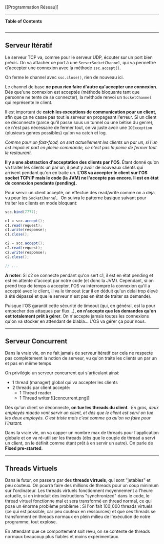 [[Programmation Réseau]]

****
**Table of Contents**
```table-of-contents
```

****
## Serveur Itératif

Le serveur TCP va, comme pour le serveur UDP, écouter sur un port bien précis. On va attacher ce port à une `ServerSocketChannel`, qui va permettre d'accepter une connexion avec la méthode `ssc.accept()`. 

On ferme le channel avec `ssc.close()`, rien de nouveau ici.


Le channel de base **ne peux rien faire d'autre qu'accepter une connexion**. Dès que'une connexion est acceptée (méthode bloquante tant que personne ne tente de se connecter), la méthode renvoi un `SocketChannel` qui représente le client.

Il est important de **catch les exceptions de communication pour un client**, afin que ça ne casse pas tout le serveur en propageant l'erreur. 
Si un client se déconnecte (parce qu'il passe sous un tunnel ou une bétise du genre), ce n'est pas nécessaire de fermer tout, on va juste avoir une `IOException` (plusieurs genres possibles) qu'on va catch et log. 

*Comme pour un fast-food, on sert actuellement les clients un par un, si l'un est impoli et part en pleine commande, ce n'est pas la peine de fermer tout le restaurant.*


**Il y a une abstraction d'acceptation des clients par l'OS**. Étant donné qu'on va traiter les clients un par un, il peut y avoir de nouveaux clients qui arrivent pendant qu'on en traite un. **L'OS va accepter le client sur l'OS socket TCP/IP mais le code (la JVM) ne l'accepte pas encore. Il est en état de connexion pendante (pending).**


Pour servir un client accepté, on effectue des read/write comme on a déja vu pour les `SocketChannel`. 
On suivra le patterne basique suivant pour traiter les clients en mode bloquant:
```java
scc.bind(7777);

c1 = scc.accept();
c1.read(request);
c1.write(response);
c1.close();

c2 = scc.accept();
c2.read(request);
c2.write(response);
c2.close();

// ...
```


**A noter**: Si c2 se connecte pendant qu'on sert c1, il est en état pending et est en attente d'accept par notre code (et donc la JVM). Cependant, si on prend trop de temps a accepter, l'OS va interrompre la connexion qu'il a accepté avec le client, il va le timeout (car il en déduit qu'un délai trop élevé à été dépassé et que le serveur n'est pas en état de traiter sa demande).

Puisque l'OS garantit cette sécurité de timeout (qui, en général, est la pour empecher des attaques par flux…), **on n'accepte que les demandes qu'on est totalement prêt à gérer**. On n'accepte jamais toutes les connexions qu'on va stocker en attendant de blabla… L'OS va gérer ça pour nous.

****
## Serveur Concurrent

Dans la vraie vie, on ne fait jamais de serveur itératif car cela ne respecte pas complètement la notion de serveur, vu qu'on traite les clients un par un et pas en même temps

On privilégie un serveur concurrent qui s'articulant ainsi: 
- 1 thread (manager) global qui va accepter les clients 
- 2 threads par client accepté: 
    - 1 Thread reader 
    - 1 Thread writer
![[concurrent.png]]

Dès qu'un client se déconnecte, **on tue les threads du client**. 
*En gros, deux employés macdo vont servir un client, et dès que le client est servi on tue les deux employés. C'est triste mais c'est comme ça qu'on va faire pour l'instant.*

Dans la vraie vie, on va capper un nombre max de threads pour l'application globale et on va ré-utiliser les threads (dès que le couple de thread a servi un client, on le définit comme étant prêt à en servir un autre). On parle de **Fixed pre-started**.

****
## Threads Virtuels

Dans le futur, on passera par des **threads virtuels**, qui sont "jetables" et peu couteux. On pourra faire des millions de threads pour un coup minimum sur l'ordinateur. 
Les threads virtuels fonctionnent moyennement a l'heure actuelle, si on introduit des instructions "synchronized" dans le code, le thread virtuel fonctionne mal et sera transformé en thread normal, ce qui pose un énorme problème problème :
	Si l'on fait 100_000 threads virtuels (ce qui est possible, car peu couteux en ressources) et que ces threads se transforment en threads normaux en plein milieu de l'exécution de notre programme, tout explose. 

En attendant que ce comportement soit revu, on se contente de threads normaux beaucoup plus fiables et moins expérimentaux.


